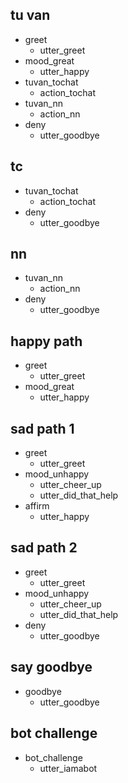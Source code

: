 ## tu van 
* greet
  - utter_greet
* mood_great
  - utter_happy
* tuvan_tochat
  - action_tochat
* tuvan_nn
  - action_nn
* deny
  - utter_goodbye
  
## tc 
* tuvan_tochat
  - action_tochat
* deny
  - utter_goodbye
## nn
* tuvan_nn
  - action_nn
* deny
  - utter_goodbye
  
## happy path
* greet
  - utter_greet
* mood_great
  - utter_happy

## sad path 1
* greet
  - utter_greet
* mood_unhappy
  - utter_cheer_up
  - utter_did_that_help
* affirm
  - utter_happy

## sad path 2
* greet
  - utter_greet
* mood_unhappy
  - utter_cheer_up
  - utter_did_that_help
* deny
  - utter_goodbye

## say goodbye
* goodbye
  - utter_goodbye

## bot challenge
* bot_challenge
  - utter_iamabot
